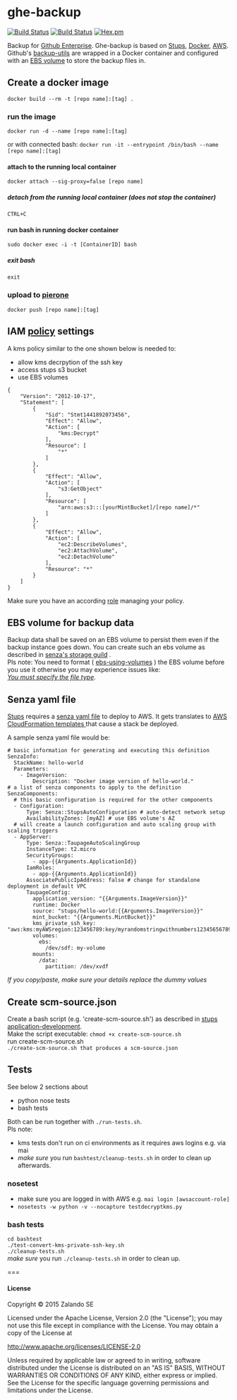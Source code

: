 # ghe-backup

[![Build Status](https://travis-ci.org/zalando/ghe-backup.svg?branch=master)](https://travis-ci.org/zalando/ghe-backup)   [![Build Status](https://buildhive.cloudbees.com/job/zalando/job/ghe-backup/badge/icon)](https://buildhive.cloudbees.com/job/zalando/job/ghe-backup/)   [![Hex.pm](https://img.shields.io/hexpm/l/plug.svg)](https://github.com/zalando/ghe-backup/blob/master/LICENSE.txt)   

Backup for [Github Enterprise](https://enterprise.github.com/).
Ghe-backup is based on [Stups](https://stups.io/), [Docker](https://www.docker.com/), [AWS](https://aws.amazon.com).
Github's [backup-utils](https://github.com/github/backup-utils) are wrapped in a
Docker container and configured with an
[EBS volume](https://aws.amazon.com/de/ebs/) to store the backup files in.

## Create a docker image
```docker build --rm -t [repo name]:[tag] . ```  

### run the image  
```docker run -d --name [repo name]:[tag] ```  

or with connected bash:
```docker run -it --entrypoint /bin/bash --name [repo name]:[tag] ```    

#### attach to the running local container
```docker attach --sig-proxy=false [repo name] ```  
##### detach from the running local container (does not stop the container)
```CTRL+C ```  

#### run bash in running docker container
```sudo docker exec -i -t [ContainerID] bash ```
##### exit bash
```exit ```

### upload to [pierone](https://github.com/zalando-stups/pierone)
```docker push [repo name]:[tag]```  

## IAM [policy](http://docs.aws.amazon.com/IAM/latest/UserGuide/reference_policies.html) settings

A kms policy similar to the one shown below is needed to:   
* allow kms decrpytion of the ssh key
* access stups s3 bucket
* use EBS volumes
```  
{  
    "Version": "2012-10-17",  
    "Statement": [  
        {  
            "Sid": "Stmt1441892073456",  
            "Effect": "Allow",  
            "Action": [  
                "kms:Decrypt"  
            ],  
            "Resource": [   
                "*"  
            ]  
        },  
        {  
            "Effect": "Allow",  
            "Action": [  
                "s3:GetObject"  
            ],  
            "Resource": [  
                "arn:aws:s3:::[yourMintBucket]/[repo name]/*"  
            ]  
        },  
        {  
            "Effect": "Allow",  
            "Action": [  
                "ec2:DescribeVolumes",  
                "ec2:AttachVolume",  
                "ec2:DetachVolume"  
            ],  
            "Resource": "*"  
        }  
    ]  
}  
```   

Make sure you have an according [role](http://docs.aws.amazon.com/IAM/latest/UserGuide/id_roles.html) managing your policy.

## EBS volume for backup data
Backup data shall be saved on an EBS volume to persist them even if the backup
instance goes down. You can create such an ebs volume as described in [senza's storage guild](https://docs.stups.io/en/latest/user-guide/storage.html) .  
Pls note: You need to format ( [ebs-using-volumes](http://docs.aws.amazon.com/AWSEC2/latest/UserGuide/ebs-using-volumes.html) ) the EBS volume before you use it otherwise you may experience issues like:  
[_You must specify the file type_](https://forums.aws.amazon.com/thread.jspa?messageID=450413).  

## Senza yaml file
[Stups](https://stups.io/) requires a [senza yaml file](http://docs.stups.io/en/latest/components/senza.html#senza-info)
to deploy to AWS. It gets translates to
[AWS CloudFormation templates ](http://docs.aws.amazon.com/AWSCloudFormation/latest/UserGuide/template-guide.html)
that cause a stack be deployed.

A sample senza yaml file would be:  
```  
# basic information for generating and executing this definition   
SenzaInfo:  
  StackName: hello-world  
  Parameters:  
    - ImageVersion:
        Description: "Docker image version of hello-world."
# a list of senza components to apply to the definition
SenzaComponents:
  # this basic configuration is required for the other components
  - Configuration:
      Type: Senza::StupsAutoConfiguration # auto-detect network setup
      AvailabilityZones: [myAZ] # use EBS volume's AZ
  # will create a launch configuration and auto scaling group with scaling triggers
  - AppServer:
      Type: Senza::TaupageAutoScalingGroup
      InstanceType: t2.micro
      SecurityGroups:
        - app-{{Arguments.ApplicationId}}
      IamRoles:
        - app-{{Arguments.ApplicationId}}
      AssociatePublicIpAddress: false # change for standalone deployment in default VPC
      TaupageConfig:
        application_version: "{{Arguments.ImageVersion}}"
        runtime: Docker
        source: "stups/hello-world:{{Arguments.ImageVersion}}"
        mint_bucket: "{{Arguments.MintBucket}}"
        kms_private_ssh_key: "aws:kms:myAWSregion:123456789:key/myrandomstringwithnumbers123456567890"
        volumes:
          ebs:
            /dev/sdf: my-volume
        mounts:
          /data:
            partition: /dev/xvdf  
```
_If you copy/paste, make sure your details replace the dummy values_  


## Create scm-source.json
Create a bash script (e.g. 'create-scm-source.sh') as described in
[stups application-development](http://docs.stups.io/en/latest/user-guide/application-development.html).  
Make the script executable: ```chmod +x create-scm-source.sh ```  
run create-scm-source.sh  
```./create-scm-source.sh that produces a scm-source.json ```  


## Tests
See below 2 sections about
* python nose tests
* bash tests

Both can be run together with ```./run-tests.sh```.  
Pls note:

* kms tests don't run on ci environments as it requires aws logins e.g. via mai
* *make sure* you run ```bashtest/cleanup-tests.sh```  in order to clean up afterwards.

### nosetest
* make sure you are logged in with AWS e.g. ```mai login [awsaccount-role]```  
* ```nosetests -w python -v --nocapture testdecryptkms.py```  

### bash tests
``` cd bashtest ```  
``` ./test-convert-kms-private-ssh-key.sh ```  
``` ./cleanup-tests.sh ```  
*make sure* you run ```./cleanup-tests.sh``` in order to clean up.  

===
#### License


Copyright © 2015 Zalando SE

Licensed under the Apache License, Version 2.0 (the "License");
you may not use this file except in compliance with the License.
You may obtain a copy of the License at

http://www.apache.org/licenses/LICENSE-2.0

Unless required by applicable law or agreed to in writing, software
distributed under the License is distributed on an "AS IS" BASIS,
WITHOUT WARRANTIES OR CONDITIONS OF ANY KIND, either express or implied.
See the License for the specific language governing permissions and
limitations under the License.
